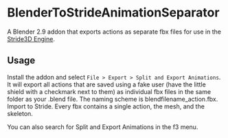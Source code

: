 # BlenderToStrideAnimationSeparator
A Blender 2.9 addon that exports actions as separate fbx files for use in the [Stride3D Engine](https://github.com/stride3d/stride).

## Usage
Install the addon and select ```File > Export > Split and Export Animations```. It will export all actions that are saved using a fake user (have the little shield with a checkmark next to them) as individual fbx files in the same folder as your .blend file. The naming scheme is blendfilename_action.fbx. Import to Stride. Every fbx contains a single action, the mesh, and the skeleton.

You can also search for Split and Export Animations in the f3 menu.
